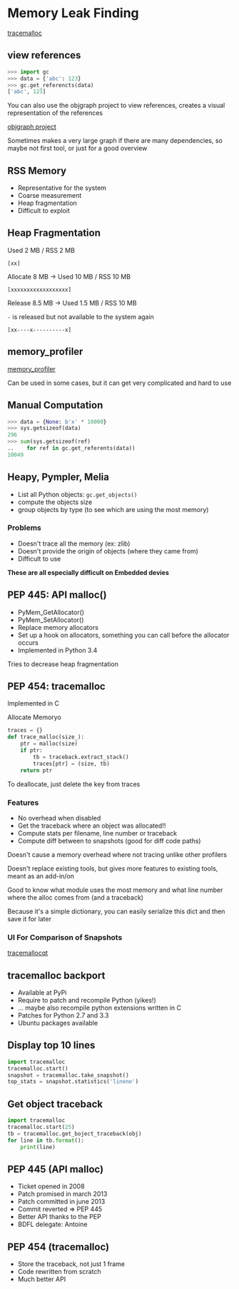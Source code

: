 # Memory Leak Finding #

[tracemalloc](http://pytracemalloc.readthedocs.org)

## view references ##

```python
>>> import gc
>>> data = {'abc': 123}
>>> gc.get_referencts(data)
['abc', 123]
```

You can also use the objgraph project to view references, creates a visual
representation of the references

[objgraph project](http://mg.pov.lt/objgraph/)

Sometimes makes a very large graph if there are many dependencies, so maybe not
first tool, or just for a good overview

## RSS Memory ##

*  Representative for the system
*  Coarse measurement
*  Heap fragmentation
*  Difficult to exploit

## Heap Fragmentation ##

Used 2 MB / RSS 2 MB

`[xx]`

Allocate 8 MB -> Used 10 MB / RSS 10 MB

`[xxxxxxxxxxxxxxxxxx]`

Release 8.5 MB -> Used 1.5 MB / RSS 10 MB

`-` is released but not available to the system again

`[xx----x----------x]`

## memory_profiler ##

[memory_profiler](http://pypi.python.org/pypi/memory_profiler)

Can be used in some cases, but it can get very complicated and hard to use

## Manual Computation ##

```python
>>> data = {None: b'x' * 10000}
>>> sys.getsizeof(data)
296
>>> sum(sys.getsizeof(ref)
..    for ref in gc.get_referents(data))
10049
```

## Heapy, Pympler, Melia ##

*  List all Python objects:
   `gc.get_objects()`
*  compute the objects size
*  group objects by type (to see which are using the most memory)

### Problems ###

*  Doesn't trace all the memory (ex: zlib)
*  Doesn't provide the origin of objects (where they came from)
*  Difficult to use

__These are all especially difficult on Embedded devies__

## PEP 445: API malloc() ##

*  PyMem_GetAllocator()
*  PyMem_SetAllocator()
*  Replace memory allocators
*  Set up a hook on allocators, something you can call before the allocator
   occurs
*  Implemented in Python 3.4

Tries to decrease heap fragmentation


## PEP 454: tracemalloc ##

Implemented in C

Allocate Memoryo
```python
traces = {}
def trace_malloc(size_):
    ptr = malloc(size)
    if ptr:
        tb = traceback.extract_stack()
        traces[ptr] = (size, tb)
    return ptr
```

To deallocate, just delete the key from traces

### Features ###

*  No overhead when disabled
*  Get the traceback where an object was allocated!!
*  Compute stats per filename, line number or traceback
*  Compute diff between to snapshots (good for diff code paths)

Doesn't cause a memory overhead where not tracing unlike other profilers

Doesn't replace existing tools, but gives more features to existing tools,
meant as an add-in/on

Good to know what module uses the most memory and what line number where the
alloc comes from (and a traceback)

Because it's a simple dictionary, you can easily serialize this dict and then
save it for later

### UI For Comparison of Snapshots ###

[tracemallocqt](https://bitbucket.org/haypo/tracemallocqt)

## tracemalloc backport ##

*  Available at PyPi
*  Require to patch and recompile Python (yikes!)
*  ... maybe also recompile python extensions written in C
*  Patches for Python 2.7 and 3.3
*  Ubuntu packages available

## Display top 10 lines ##

```python
import tracemalloc
tracemalloc.start()
snapshot = tracemalloc.take_snapshot()
top_stats = snapshot.statistics('lineno')
```

## Get object traceback ##

```python
import tracemalloc
tracemalloc.start(25)
tb = tracemalloc.get_boject_traceback(obj)
for line in tb.format():
    print(line)
```

## PEP 445 (API malloc) ##

*  Ticket opened in 2008
*  Patch promised in march 2013
*  Patch committed in june 2013
*  Commit reverted => PEP 445
*  Better API thanks to the PEP
*  BDFL delegate: Antoine


## PEP 454 (tracemalloc) ##

*  Store the traceback, not just 1 frame
*  Code rewritten from scratch
*  Much better API
